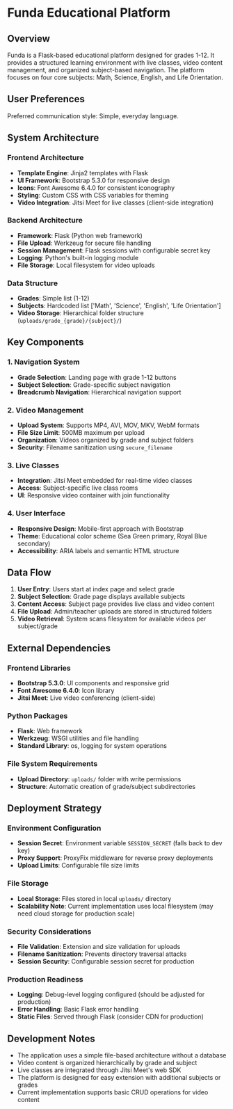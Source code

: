 # Funda Educational Platform

## Overview

Funda is a Flask-based educational platform designed for grades 1-12. It provides a structured learning environment with live classes, video content management, and organized subject-based navigation. The platform focuses on four core subjects: Math, Science, English, and Life Orientation.

## User Preferences

Preferred communication style: Simple, everyday language.

## System Architecture

### Frontend Architecture
- **Template Engine**: Jinja2 templates with Flask
- **UI Framework**: Bootstrap 5.3.0 for responsive design
- **Icons**: Font Awesome 6.4.0 for consistent iconography
- **Styling**: Custom CSS with CSS variables for theming
- **Video Integration**: Jitsi Meet for live classes (client-side integration)

### Backend Architecture
- **Framework**: Flask (Python web framework)
- **File Upload**: Werkzeug for secure file handling
- **Session Management**: Flask sessions with configurable secret key
- **Logging**: Python's built-in logging module
- **File Storage**: Local filesystem for video uploads

### Data Structure
- **Grades**: Simple list (1-12)
- **Subjects**: Hardcoded list ['Math', 'Science', 'English', 'Life Orientation']
- **Video Storage**: Hierarchical folder structure (`uploads/grade_{grade}/{subject}/`)

## Key Components

### 1. Navigation System
- **Grade Selection**: Landing page with grade 1-12 buttons
- **Subject Selection**: Grade-specific subject navigation
- **Breadcrumb Navigation**: Hierarchical navigation support

### 2. Video Management
- **Upload System**: Supports MP4, AVI, MOV, MKV, WebM formats
- **File Size Limit**: 500MB maximum per upload
- **Organization**: Videos organized by grade and subject folders
- **Security**: Filename sanitization using `secure_filename`

### 3. Live Classes
- **Integration**: Jitsi Meet embedded for real-time video classes
- **Access**: Subject-specific live class rooms
- **UI**: Responsive video container with join functionality

### 4. User Interface
- **Responsive Design**: Mobile-first approach with Bootstrap
- **Theme**: Educational color scheme (Sea Green primary, Royal Blue secondary)
- **Accessibility**: ARIA labels and semantic HTML structure

## Data Flow

1. **User Entry**: Users start at index page and select grade
2. **Subject Selection**: Grade page displays available subjects
3. **Content Access**: Subject page provides live class and video content
4. **File Upload**: Admin/teacher uploads are stored in structured folders
5. **Video Retrieval**: System scans filesystem for available videos per subject/grade

## External Dependencies

### Frontend Libraries
- **Bootstrap 5.3.0**: UI components and responsive grid
- **Font Awesome 6.4.0**: Icon library
- **Jitsi Meet**: Live video conferencing (client-side)

### Python Packages
- **Flask**: Web framework
- **Werkzeug**: WSGI utilities and file handling
- **Standard Library**: os, logging for system operations

### File System Requirements
- **Upload Directory**: `uploads/` folder with write permissions
- **Structure**: Automatic creation of grade/subject subdirectories

## Deployment Strategy

### Environment Configuration
- **Session Secret**: Environment variable `SESSION_SECRET` (falls back to dev key)
- **Proxy Support**: ProxyFix middleware for reverse proxy deployments
- **Upload Limits**: Configurable file size limits

### File Storage
- **Local Storage**: Files stored in local `uploads/` directory
- **Scalability Note**: Current implementation uses local filesystem (may need cloud storage for production scale)

### Security Considerations
- **File Validation**: Extension and size validation for uploads
- **Filename Sanitization**: Prevents directory traversal attacks
- **Session Security**: Configurable session secret for production

### Production Readiness
- **Logging**: Debug-level logging configured (should be adjusted for production)
- **Error Handling**: Basic Flask error handling
- **Static Files**: Served through Flask (consider CDN for production)

## Development Notes

- The application uses a simple file-based architecture without a database
- Video content is organized hierarchically by grade and subject
- Live classes are integrated through Jitsi Meet's web SDK
- The platform is designed for easy extension with additional subjects or grades
- Current implementation supports basic CRUD operations for video content